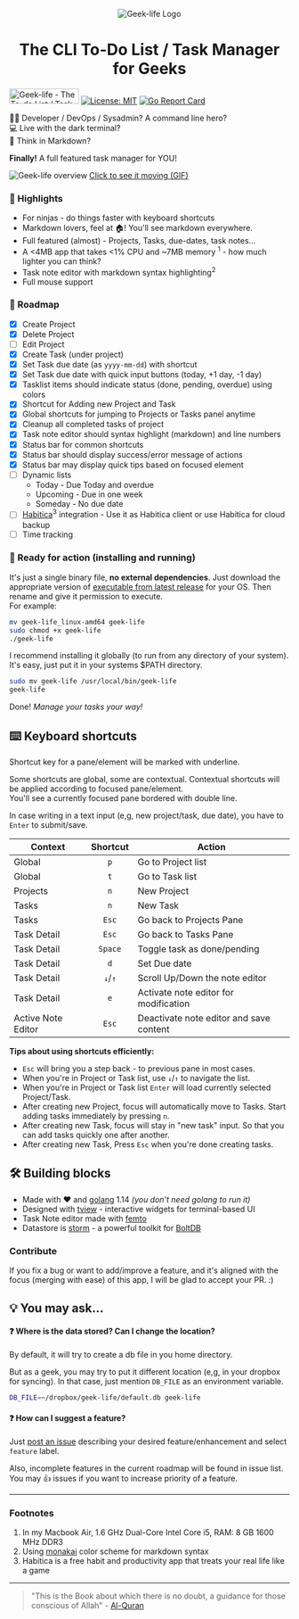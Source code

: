 <p align="center">
    <img src="media/geek-life-logo.png" align="center" alt="Geek-life Logo">
</p>
<h1 align="center"> The CLI To-Do List / Task Manager for Geeks </h1>

<a href="https://www.producthunt.com/posts/geek-life?utm_source=badge-featured&utm_medium=badge&utm_souce=badge-geek-life" target="_blank"><img src="https://api.producthunt.com/widgets/embed-image/v1/featured.svg?post_id=205655&theme=light" alt="Geek-life - The To-do List / Task Manager for Geeks in command line! | Product Hunt Embed" style="width: 125px; height: 27px;" width="125px" height="27px" /></a>
[![License: MIT](https://img.shields.io/badge/License-MIT-yellow.svg)](https://opensource.org/licenses/MIT)
[![Go Report Card](https://goreportcard.com/badge/github.com/ajaxray/geek-life?version=latest)](https://goreportcard.com/report/github.com/ajaxray/geek-life)

:technologist: Developer / DevOps / Sysadmin? A command line hero?     
:computer: Live with the dark terminal?  
:memo: Think in Markdown?  

**Finally!** A full featured task manager for YOU! 

![Geek-life overview](media/geek-life_v1_static.png "Geek-life overview")
<a href="https://raw.githubusercontent.com/ajaxray/geek-life/master/media/geek-life_v1.gif" target="_blank">Click to see it moving (GIF)</a>
 

### :crystal_ball: Highlights

- For ninjas - do things faster with keyboard shortcuts
- Markdown lovers, feel at :house:! You'll see markdown everywhere.
- Full featured (almost) - Projects, Tasks, due-dates, task notes...
- A <4MB app that takes <1% CPU and ~7MB memory <sup>1</sup> - how much lighter you can think?
- Task note editor with markdown syntax highlighting<sup>2</sup>
- Full mouse support

### :dart: Roadmap
- [x] Create Project
- [x] Delete Project
- [ ] Edit Project
- [x] Create Task (under project)
- [x] Set Task due date (as `yyyy-mm-dd`) with shortcut
- [x] Set Task due date with quick input buttons (today, +1 day, -1 day)
- [x] Tasklist items should indicate status (done, pending, overdue) using colors 
- [x] Shortcut for Adding new Project and Task
- [x] Global shortcuts for jumping to Projects or Tasks panel anytime
- [x] Cleanup all completed tasks of project
- [x] Task note editor should syntax highlight (markdown) and line numbers  
- [x] Status bar for common shortcuts
- [x] Status bar should display success/error message of actions
- [x] Status bar may display quick tips based on focused element
- [ ] Dynamic lists 
    - Today - Due Today and overdue 
    - Upcoming - Due in one week
    - Someday - No due date
- [ ] [Habitica](https://habitica.com/)<sup>3</sup> integration - Use it as Habitica client or use Habitica for cloud backup
- [ ] Time tracking

### :rocket: Ready for action (installing and running)

It's just a single binary file, **no external dependencies**. 
Just download the appropriate version of [executable from latest release](https://github.com/ajaxray/geek-life/releases) for your OS. 
Then rename and give it permission to execute.   
For example:
```bash
mv geek-life_linux-amd64 geek-life  
sudo chmod +x geek-life
./geek-life
```

I recommend installing it globally (to run from any directory of your system). It's easy, just put it in your systems $PATH directory.
```bash
sudo mv geek-life /usr/local/bin/geek-life
geek-life
```

Done! *Manage your tasks your way!* 

## :keyboard: Keyboard shortcuts

Shortcut key for a pane/element will be marked with underline.

Some shortcuts are global, some are contextual. 
Contextual shortcuts will be applied according to focused pane/element.  
You'll see a currently focused pane bordered with double line. 
 

In case writing in a text input (e,g, new project/task, due date), you have to `Enter` to submit/save. 

| Context | Shortcut | Action |
|---|:---:|---|
| Global | `p` | Go to Project list |
| Global | `t` | Go to Task list |
| Projects | `n` | New Project |
| Tasks | `n` | New Task |
| Tasks | `Esc` | Go back to Projects Pane |
| Task Detail | `Esc` | Go back to Tasks Pane |
| Task Detail | `Space` | Toggle task as done/pending |
| Task Detail | `d` | Set Due date |
| Task Detail | `↓`/`↑` | Scroll Up/Down the note editor |
| Task Detail | `e` | Activate note editor for modification |
| Active Note Editor | `Esc` | Deactivate note editor and save content |

**Tips about using shortcuts efficiently:**  

- `Esc` will bring you a step back - to previous pane in most cases.
- When you're in Project or Task list, use `↓`/`↑` to navigate the list.
- When you're in Project or Task list `Enter` will load currently selected Project/Task.
- After creating new Project, focus will automatically move to Tasks. Start adding tasks immediately by pressing `n`.   
- After creating new Task, focus will stay in "new task" input. So that you can add tasks quickly one after another. 
- After creating new Task, Press `Esc` when you're done creating tasks. 

## :hammer_and_wrench: Building blocks

- Made with :heart: and [golang](https://golang.org/) 1.14 *(you don't need golang to run it)*
- Designed with [tview](https://github.com/rivo/tview) - interactive widgets for terminal-based UI
- Task Note editor made with [femto](https://github.com/pgavlin/femto)  
- Datastore is [storm](https://github.com/asdine/storm) - a powerful toolkit for [BoltDB](https://github.com/etcd-io/bbolt)

### Contribute

If you fix a bug or want to add/improve a feature, 
and it's aligned with the focus (merging with ease) of this app, 
I will be glad to accept your PR. :) 

## :bulb: You may ask...

#### :question: Where is the data stored? Can I change the location?

By default, it will try to create a db file in you home directory. 

But as a geek, you may try to put it different location (e,g, in your dropbox for syncing).
In that case, just mention `DB_FILE` as an environment variable.
 
```bash
DB_FILE=~/dropbox/geek-life/default.db geek-life
```

#### :question: How can I suggest a feature?

Just [post an issue](https://github.com/ajaxray/geek-life/issues/new) describing your desired feature/enhancement 
and select `feature` label.

Also, incomplete features in the current roadmap will be found in issue list. 
You may :thumbsup: issues if you want to increase priority of a feature.

---
### Footnotes 
1. In my Macbook Air, 1.6 GHz Dual-Core Intel Core i5, RAM: 8 GB 1600 MHz DDR3
2. Using [monakai](https://github.com/sickill/vim-monokai) color scheme for markdown syntax
3. Habitica is a free habit and productivity app that treats your real life like a game

---
> "This is the Book about which there is no doubt, a guidance for those conscious of Allah" - [Al-Quran](http://quran.com)
